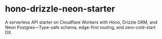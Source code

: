 # hono-drizzle-neon-starter
A serverless API starter on Cloudflare Workers with Hono, Drizzle ORM, and Neon Postgres—Type-safe schema, edge-first routing, and zero-cold-start DX.
